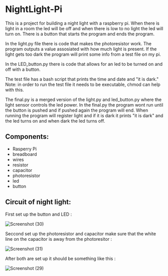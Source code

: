# NightLight-Pi

This is a project for building a night light with a raspberry pi. 
When there is light in a room the led will be off and when there is low to no light the led will turn on.
There is a button that starts the program and ends the program.

In the light.py file there is code that makes the photoresistor work.
The program outputs a value assosiated with how much light is present.
If the light gets too dark the program will print some info from a test file on my pi.

In the LED_button.py there is code that allows for an led to be turned on and off with a button.

The test file has a bash script that prints the time and date and "it is dark." Note: in order to run the test file it needs to be executable, chmod can help with this.

The final.py is a merged version of the light.py and led_button.py where the light sensor controls the led power.
In the final.py the program wont run until the button is pushed and if pushed again the program will end.
When running the program will register light and if it is dark it prints "it is dark" and the led turns on and when dark the led turns off.

## Components:
- Rasperry Pi
- breadboard
- wires
- resistor
- capacitor
- photoresistor
- led
- button

## Circuit of night light:

First set up the button and LED :

![Screenshot (30)](https://user-images.githubusercontent.com/100862017/166481176-0b2c8521-4cd4-4b0c-a0de-bba1df3d72d5.png)

Seccond set up the photoresistor and capacitor make sure that the white line on the capacitor is away from the photoresitor :

![Screenshot (31)](https://user-images.githubusercontent.com/100862017/166481221-26ef2c18-8396-4bb0-ab8f-220fb1fee291.png)

After both are set up it should be something like this :

![Screenshot (29)](https://user-images.githubusercontent.com/100862017/166481276-5472135d-8c3f-4398-9257-5447d25cee2c.png)
